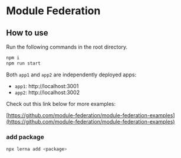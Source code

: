 # Module Federation

## How to use

Run the following commands in the root directory.

```bash
npm i
npm run start
```

Both `app1` and `app2` are independently deployed apps:

- `app1`: http://localhost:3001
- `app2`: http://localhost:3002

Check out this link below for more examples:

[https://github.com/module-federation/module-federation-examples](https://github.com/module-federation/module-federation-examples)

### add package
```bash
npx lerna add <package>
```